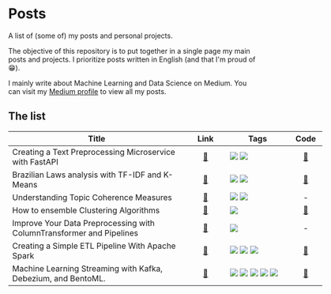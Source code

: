# Posts
A list of (some of) my posts and personal projects. 

The objective of this repository is to put together in a single page my main posts and projects.
I prioritize posts written in English (and that I'm proud of 😁).

I mainly write about Machine Learning and Data Science on Medium.
You can visit my <a href="https://medium.com/@joaopedro214">Medium profile</a> to view all my posts.


## The list
<table style="undefined;table-layout: fixed; width: 636px">
<colgroup>
  <col style="width: 358px">
  <col style="width: 83px; text-align: center">
  <col style="width: 128px">
  <col style="width: 67px">
</colgroup>
<thead>
  <tr>
    <th>Title</th>
    <th>Link</th>
    <th>Tags<br></th>
    <th>Code</th>
  </tr>
</thead>
<tbody>
  <tr>
    <td>
      Creating a Text Preprocessing Microservice with FastAPI
    </td>
    <td align="center">
      <a href="https://towardsdatascience.com/building-a-text-preprocessing-microservice-with-fastapi-ca7912050ba">🔗</a>
    </td>
    <td>
      <img src="https://img.shields.io/static/v1?label=NLP&message=in Python&color=3776AB&style=flat&logo=PYTHON&logoColor=white"/> 
      <a href="https://fastapi.tiangolo.com/">
        <img src="https://img.shields.io/static/v1?label=&message=FastAPI&color=089484&style=flat&logo=FASTAPI&logoColor=white"/>
      </a>
    </td>
    <td align="center">
      <a href="https://github.com/jaumpedro214/posts/tree/main/text_pre_fast_api">🔗</a>
    </td>
  </tr>
  <tr>
    <td>
      Brazilian Laws analysis with TF-IDF and K-Means
    </td>
    <td align="center">
      <a href="https://joaopedro214.medium.com/clustering-nlp-brazilian-laws-analysis-with-tf-idf-and-k-means-c0495c7c9c5f">🔗</a>
    </td>
    <td>
      <img src="https://img.shields.io/static/v1?label=NLP&message=in Python&color=3776AB&style=flat&logo=PYTHON&logoColor=white"/>
      <a href="https://scikit-learn.org/stable/modules/clustering.html#clustering">
        <img src="https://img.shields.io/static/v1?label=SKLearn&labelColor=blue&message=Clustering&color=orange&style=flat&logo=SCIKITLEARN&logoColor=white"/>
      </a>
    </td>
    <td align="center">
      <a href="https://github.com/jaumpedro214/br-laws-clustering-nlp">🔗</a>
    </td>
  </tr>
  <tr>
    <td>
      Understanding Topic Coherence Measures
    </td>
    <td align="center">
      <a href="https://towardsdatascience.com/understanding-topic-coherence-measures-4aa41339634c">🔗</a>
    </td>
    <td>
      <img src="https://img.shields.io/static/v1?label=NLP&message=in Python&color=3776AB&style=flat&logo=PYTHON&logoColor=white"/>
      <a href="https://scikit-learn.org/stable/modules/clustering.html#clustering">
        <img src="https://img.shields.io/static/v1?label=NLP&labelColor=&message=Theory&color=c20000&style=flat&logo=GENSIM&logoColor=white"/>
      </a>
    </td>
    <td align="center">
      -
    </td>
  </tr>
  
  <tr>
    <td>
      How to ensemble Clustering Algorithms
    </td>
    <td align="center">
      <a href="https://towardsdatascience.com/how-to-ensemble-clustering-algorithms-bf78d7602265">🔗</a>
    </td>
    <td>
      <a href="https://scikit-learn.org/stable/modules/clustering.html#clustering">
        <img src="https://img.shields.io/static/v1?label=SKLearn&labelColor=blue&message=Clustering&color=orange&style=flat&logo=SCIKITLEARN&logoColor=white"/>
    </td>
    <td align="center">
      <a href="https://github.com/jaumpedro214/posts/tree/main/ensamble_clustering">🔗</a>
    </td>
  </tr>
  
  <tr>
    <td>
      Improve Your Data Preprocessing with ColumnTransformer and Pipelines
    </td>
    <td align="center">
      <a href="https://towardsdatascience.com/improve-your-data-preprocessing-with-columntransformer-and-pipelines-b6ff7edd2f77">🔗</a>
    </td>
    <td>
        <img src="https://img.shields.io/static/v1?label=SKLearn&labelColor=blue&message=Pipeline&color=orange&style=flat&logo=SCIKITLEARN&logoColor=white"/>
    </td>
    <td align="center">
      -
    </td>
  </tr>
  
  <tr>
    <td>
      Creating a Simple ETL Pipeline With Apache Spark
    </td>
    <td align="center">
      <a href="https://joaopedro214.medium.com/creating-a-simple-etl-pipeline-with-apache-spark-825cc17c8cf6">🔗</a>
    </td>
    <td>
        <img src="https://img.shields.io/static/v1?label=&message=Spark&color=E25A1C&style=flat&logo=APACHESPARK&logoColor=white"/>
        <img src="https://img.shields.io/static/v1?label=&message=Postgres&color=4169E1&style=flat&logo=POSTGRESQL&logoColor=white"/>
        <img src="https://img.shields.io/static/v1?label= &message=Python&color=3776AB&style=flat&logo=PYTHON&logoColor=white"/>
    </td>
    <td align="center">
      <a href="https://github.com/jaumpedro214/posts/tree/main/etl_spark_scholar_census">🔗</a>
    </td>
  </tr>
  
  <tr>
    <td>
      Machine Learning Streaming with Kafka, Debezium, and BentoML.
    </td>
    <td align="center">
      <a href="https://towardsdatascience.com/machine-learning-streaming-with-kafka-debezium-and-bentoml-c5f3996afe8f">🔗</a>
    </td>
    <td>
        <img src="https://img.shields.io/static/v1?label=&message=Kafka&color=black&style=flat&logo=APACHEKAFKA&logoColor=white"/>
        <img src="https://img.shields.io/static/v1?label=&message=Postgres&color=4169E1&style=flat&logo=POSTGRESQL&logoColor=white"/>
        <img src="https://img.shields.io/static/v1?label= &message=Python&color=3776AB&style=flat&logo=PYTHON&logoColor=white"/>
        <img src="https://img.shields.io/static/v1?label= &message=Debezium&color=8fd049&style=flat&logoColor=white"/>
        <img src="https://img.shields.io/static/v1?label= &message=BentoML&color=f837b4&style=flat&logoColor=white"/>
    </td>
    <td align="center">
      <a href="https://github.com/jaumpedro214/ml-streming-kafka-cdc">🔗</a>
    </td>
  </tr>
  
</tbody>
</table>
